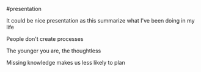 #presentation 

It could be nice presentation as this summarize what I've been doing in my life

People don't create processes

The younger you are, the thoughtless

Missing knowledge makes us less likely to plan